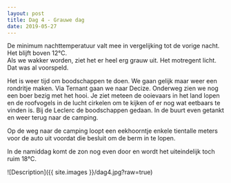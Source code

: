 ```yaml
---
layout: post
title: Dag 4 - Grauwe dag
date: 2019-05-27
---
```

De minimum nachttemperatuur valt mee in vergelijking tot de vorige nacht. Het blijft boven 12°C.  
Als we wakker worden, ziet het er heel erg grauw uit. Het motregent licht. Dat was al voorspeld.  

Het is weer tijd om boodschappen te doen. We gaan gelijk maar weer een rondritje maken. Via Ternant gaan we naar Decize. Onderweg zien we nog een boer bezig met het hooi. Je ziet meteen de ooievaars in het land lopen en de roofvogels in de lucht cirkelen om te kijken of er nog wat eetbaars te vinden is. Bij de Leclerc de boodschappen gedaan. In de buurt even getankt en weer terug naar de camping.  

Op de weg naar de camping loopt een eekhoorntje enkele tientalle meters voor de auto uit voordat die besluit om de berm in te lopen.  

In de namiddag komt de zon nog even door en wordt het uiteindelijk toch ruim 18°C.

  
![Description]({{ site.images }}/dag4.jpg?raw=true)
